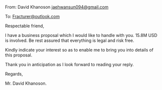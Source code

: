 From: David Khanoson <jaehwansun094@gmail.com>

To: Fracturer@outlook.com


Respectable friend,

I have a business proposal which I would like to handle with you.
15.8M USD is involved. Be rest assured that everything is legal and risk free.

Kindly indicate your interest so as to enable me to bring you into details of this proposal.

Thank you in anticipation as I look forward to reading your reply.

Regards,

Mr. David Khanoson.
